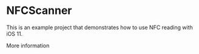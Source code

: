 #  NFCScanner
This is an example project that demonstrates how to use NFC reading with iOS 11.

More information 
